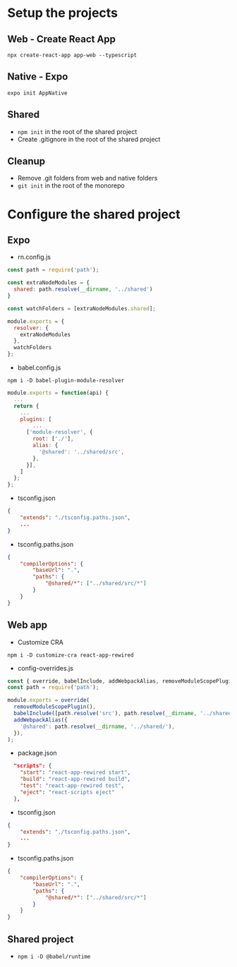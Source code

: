 # Setup the projects

## Web - Create React App
```
npx create-react-app app-web --typescript
```

## Native - Expo
```
expo init AppNative
```
## Shared
- `npm init` in the root of the shared project
- Create .gitignore in the root of the shared project


## Cleanup
- Remove .git folders from web and native folders
- `git init` in the root of the monorepo


# Configure the shared project

## Expo

- rn.config.js

```js
const path = require('path');

const extraNodeModules = {
  shared: path.resolve(__dirname, '../shared')
}

const watchFolders = [extraNodeModules.shared];

module.exports = {
  resolver: {
    extraNodeModules
  },
  watchFolders
};
```

- babel.config.js

`npm i -D babel-plugin-module-resolver`

```js
module.exports = function(api) {
  ...
  return {
    ...
    plugins: [
        ...
      ['module-resolver', {
        root: ['./'],
        alias: {
          '@shared': '../shared/src',
        },
      }],
    ]
  };
};
```

- tsconfig.json
```json
{
    "extends": "./tsconfig.paths.json",
    ...
}
```

- tsconfig.paths.json
```json
{
    "compilerOptions": {
        "baseUrl": ".",
        "paths": {
            "@shared/*": ["../shared/src/*"]
        }
    }
}
```

## Web app

- Customize CRA

`npm i -D customize-cra react-app-rewired`

- config-overrides.js
```js
const { override, babelInclude, addWebpackAlias, removeModuleScopePlugin } = require('customize-cra');
const path = require('path');

module.exports = override(
  removeModuleScopePlugin(),
  babelInclude([path.resolve('src'), path.resolve(__dirname, '../shared')]),
  addWebpackAlias({
    '@shared': path.resolve(__dirname, '../shared/'),
  }),
);
```

- package.json
```json
  "scripts": {
    "start": "react-app-rewired start",
    "build": "react-app-rewired build",
    "test": "react-app-rewired test",
    "eject": "react-scripts eject"
  },
```

- tsconfig.json
```json
{
    "extends": "./tsconfig.paths.json",
    ...
}
```

- tsconfig.paths.json
```json
{
    "compilerOptions": {
        "baseUrl": ".",
        "paths": {
            "@shared/*": ["../shared/src/*"]
        }
    }
}
```

## Shared project
- `npm i -D @babel/runtime`